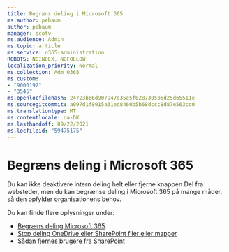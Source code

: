 ```yaml
---
title: Begræns deling i Microsoft 365
ms.author: pebaum
author: pebaum
manager: scotv
ms.audience: Admin
ms.topic: article
ms.service: o365-administration
ROBOTS: NOINDEX, NOFOLLOW
localization_priority: Normal
ms.collection: Adm_O365
ms.custom:
- "9000192"
- "3545"
ms.openlocfilehash: 24723b66d907947e35e5f0287305b6d25d65511e
ms.sourcegitcommit: a097d1f8915a31ed8460b5b68dccc8d87e563cc0
ms.translationtype: MT
ms.contentlocale: da-DK
ms.lasthandoff: 09/22/2021
ms.locfileid: "59475175"
---
```

# <a name="limit-sharing-in-microsoft-365"></a>Begræns deling i Microsoft 365

Du kan ikke deaktivere intern deling helt eller fjerne knappen Del fra websteder, men du kan begrænse deling i Microsoft 365 på mange måder, så den opfylder organisationens behov. 

Du kan finde flere oplysninger under:

- [Begræns deling Microsoft 365](https://docs.microsoft.com/Office365/Enterprise/microsoft-365-limit-sharing).
- [Stop deling OneDrive eller SharePoint filer eller mapper](https://support.office.com/article/stop-sharing-onedrive-or-sharepoint-files-or-folders-or-change-permissions-0a36470f-d7fe-40a0-bd74-0ac6c1e13323)
- [Sådan fjernes brugere fra SharePoint](https://docs.microsoft.com/sharepoint/remove-users)